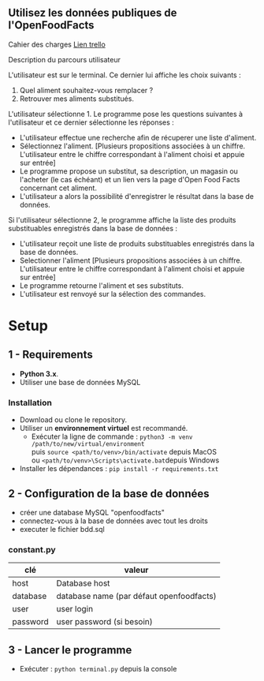 Utilisez les données publiques de l'OpenFoodFacts
-

Cahier des charges [Lien trello](https://trello.com/b/JoVMG8ls/)

Description du parcours utilisateur

L'utilisateur est sur le terminal. Ce dernier lui affiche les choix suivants :

1. Quel aliment souhaitez-vous remplacer ? 
2. Retrouver mes aliments substitués.

L'utilisateur sélectionne 1. Le programme pose les questions suivantes à l'utilisateur et ce dernier sélectionne les réponses :

- L'utilisateur effectue une recherche afin de récuperer une liste d'aliment.
- Sélectionnez l'aliment. [Plusieurs propositions associées à un chiffre. L'utilisateur entre le chiffre correspondant à l'aliment choisi et appuie sur entrée]
- Le programme propose un substitut, sa description, un magasin ou l'acheter (le cas échéant) et un lien vers la page d'Open Food Facts concernant cet aliment.
- L'utilisateur a alors la possibilité d'enregistrer le résultat dans la base de données.

Si l'utilisateur sélectionne 2, le programme affiche la liste des produits substituables enregistrés dans la base de données :

- L'utilisateur reçoit une liste de produits substituables enregistrés dans la base de données.
- Selectionner l'aliment [Plusieurs propositions associées à un chiffre. L'utilisateur entre le chiffre correspondant à l'aliment choisi et appuie sur entrée]
- Le programme retourne l'aliment et ses substituts.
- L'utilisateur est renvoyé sur la sélection des commandes.

# Setup

## 1 - Requirements
*  **Python 3.x**.
* Utiliser une base de données MySQL

### Installation 
* Download ou clone le repository.
* Utiliser un **environnement virtuel** est recommandé.
    * Exécuter la ligne de commande : `python3 -m venv /path/to/new/virtual/environment`  
    puis `source <path/to/venv>/bin/activate` depuis MacOS  
    ou `<path/to/venv>\Scripts\activate.bat`depuis Windows
* Installer les dépendances : `pip install -r requirements.txt`

## 2 - Configuration de la base de données

* créer une database MySQL "openfoodfacts"
* connectez-vous à la base de données avec tout les droits
* executer le fichier bdd.sql

### constant.py
clé | valeur
----- | ---------------
host | Database host
database | database name (par défaut openfoodfacts)
user | user login
password | user password (si besoin) 

## 3 - Lancer le programme 
* Exécuter : `python terminal.py`  depuis la console
